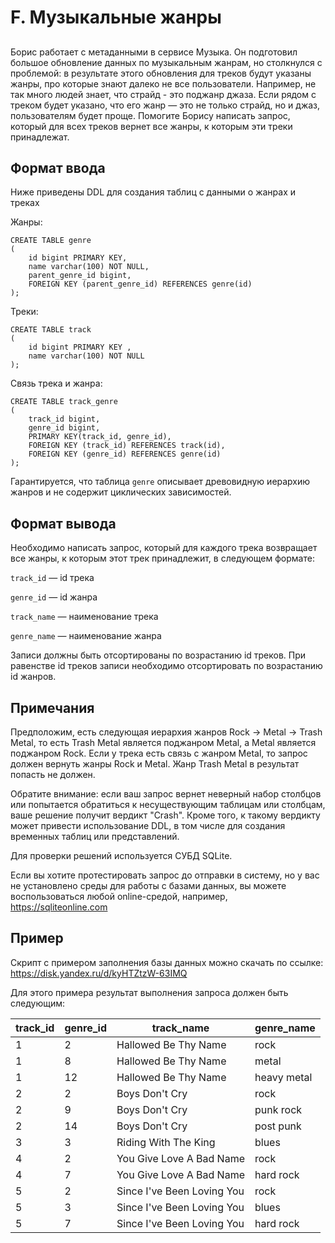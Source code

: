 <div class="header">
<h1 class="title">F. Музыкальные жанры</h1>
</div>
<h2></h2>
<div class="legend">
<div class="Markdown">
<p class="paragraph">Борис работает с метаданными в сервисе Музыка. Он подготовил большое обновление данных по музыкальным жанрам, но столкнулся с проблемой: в результате этого обновления для треков будут указаны жанры, про которые знают далеко не все пользователи. Например, не так много людей знает, что страйд - это поджанр джаза. Если рядом с треком будет указано, что его жанр — это не только страйд, но и джаз, пользователям будет проще. Помогите Борису написать запрос, который для всех треков вернет все жанры, к которым эти треки принадлежат.</p>
</div>
</div>
<h2>Формат ввода</h2>
<div class="input-specification">
<div class="Markdown">
<p class="paragraph">Ниже приведены DDL для создания таблиц с данными о жанрах и треках</p>
<p class="paragraph">Жанры:</p>
<div class="code">
<pre><code>CREATE TABLE genre
(
    id bigint PRIMARY KEY,
    name varchar(100) NOT NULL,
    parent_genre_id bigint,
    FOREIGN KEY (parent_genre_id) REFERENCES genre(id)
);</code></pre>
            </div>
            <p class="paragraph">Треки:</p>
            <div class="code">
<pre><code>CREATE TABLE track
(
    id bigint PRIMARY KEY ,
    name varchar(100) NOT NULL
);</code></pre>
            </div>
            <p class="paragraph">Связь трека и жанра:</p>
            <div class="code">
<pre><code>CREATE TABLE track_genre
(
    track_id bigint,
    genre_id bigint,
    PRIMARY KEY(track_id, genre_id),
    FOREIGN KEY (track_id) REFERENCES track(id),
    FOREIGN KEY (genre_id) REFERENCES genre(id)
);</code></pre>
</div>
<p class="paragraph">Гарантируется, что таблица <code>genre</code> описывает древовидную иерархию жанров и не содержит циклических зависимостей.</p>
</div>
</div>
<h2>Формат вывода</h2>
<div class="output-specification">
<div class="Markdown">
<p class="paragraph">Необходимо написать запрос, который для каждого трека возвращает все жанры, к которым этот трек принадлежит, в следующем формате:</p>
<p class="paragraph"><code>track_id</code> — id трека</p>
<p class="paragraph"><code>genre_id</code> — id жанра</p>
<p class="paragraph"><code>track_name</code> — наименование трека</p>
<p class="paragraph"><code>genre_name</code> — наименование жанра</p>
<p class="paragraph">Записи должны быть отсортированы по возрастанию id треков. При равенстве id треков записи необходимо отсортировать по возрастанию id жанров.</p>
</div>
</div>
<h2>Примечания</h2>
<div class="notes">
<div class="Markdown">
<p class="paragraph">Предположим, есть следующая иерархия жанров Rock -&gt; Metal -&gt; Trash Metal, то есть Trash Metal является поджанром Metal, а Metal является поджанром Rock. Если у трека есть связь с жанром Metal, то запрос должен вернуть жанры Rock и Metal. Жанр Trash Metal в результат попасть не должен.</p>
<p class="paragraph">Обратите внимание: если ваш запрос вернет неверный набор столбцов или попытается обратиться к несуществующим таблицам или столбцам, ваше решение получит вердикт &quot;Crash&quot;. Кроме того, к такому вердикту может привести использование DDL, в том числе для создания временных таблиц или представлений.</p>
<p class="paragraph">Для проверки решений используется СУБД SQLite.</p>
<p class="paragraph">Если вы хотите протестировать запрос до отправки в систему, но у вас не установлено среды для работы с базами данных, вы можете воспользоваться любой online-средой, например, <a href="https://sqliteonline.com">https://sqliteonline.com</a></p>
<h2>Пример</h2>
<p class="paragraph">Скрипт с примером заполнения базы данных можно скачать по ссылке: <a href="https://disk.yandex.ru/d/kyHTZtzW-63IMQ">https://disk.yandex.ru/d/kyHTZtzW-63IMQ</a></p>
<p class="paragraph">Для этого примера результат выполнения запроса должен быть следующим:</p>
<table>
<thead>
<tr>
<th scope="col">track_id</th>
<th scope="col">genre_id</th>
<th scope="col">track_name</th>
<th scope="col">genre_name</th>
</tr>
</thead>
<tbody>
<tr>
<td>1</td>
<td>2</td>
<td>Hallowed Be Thy Name</td>
<td>rock</td>
</tr>
<tr>
<td>1</td>
<td>8</td>
<td>Hallowed Be Thy Name</td>
<td>metal</td>
</tr>
<tr>
<td>1</td>
<td>12</td>
<td>Hallowed Be Thy Name</td>
<td>heavy metal</td>
</tr>
<tr>
<td>2</td>
<td>2</td>
<td>Boys Don&#x27;t Cry</td>
<td>rock</td>
</tr>
<tr>
<td>2</td>
<td>9</td>
<td>Boys Don&#x27;t Cry</td>
<td>punk rock</td>
</tr>
<tr>
<td>2</td>
<td>14</td>
<td>Boys Don&#x27;t Cry</td>
<td>post punk</td>
</tr>
<tr>
<td>3</td>
<td>3</td>
<td>Riding With The King</td>
<td>blues</td>
</tr>
<tr>
<td>4</td>
<td>2</td>
<td>You Give Love A Bad Name</td>
<td>rock</td>
</tr>
<tr>
<td>4</td>
<td>7</td>
<td>You Give Love A Bad Name</td>
<td>hard rock</td>
</tr>
<tr>
<td>5</td>
<td>2</td>
<td>Since I&#x27;ve Been Loving You</td>
<td>rock</td>
</tr>
<tr>
<td>5</td>
<td>3</td>
<td>Since I&#x27;ve Been Loving You</td>
<td>blues</td>
</tr>
<tr>
<td>5</td>
<td>7</td>
<td>Since I&#x27;ve Been Loving You</td>
<td>hard rock</td>
</tr>
</tbody>
</table>
</div>
</div>
